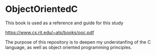 # ObjectOrientedC


This book is used as a reference and guide for this study

https://www.cs.rit.edu/~ats/books/ooc.pdf

The purpose of this repository is to deepen my understanfing of the C language, as well as object oriented programming principles.



